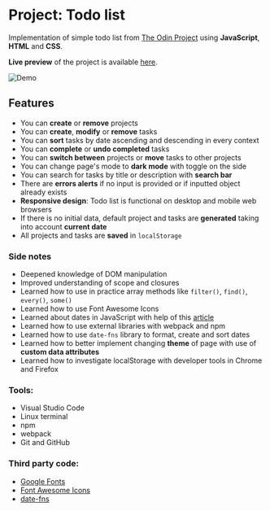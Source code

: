 # Project: Todo list

Implementation of simple todo list from [The Odin Project](https://www.theodinproject.com/paths/full-stack-javascript/courses/javascript/lessons/todo-list) using **JavaScript**, **HTML** and **CSS**.

**Live preview** of the project is available [here](https://alternateved.github.io/todo-list/).

![Demo]()

## **Features**
* You can **create** or **remove** projects
* You can **create**, **modify** or **remove** tasks
* You can **sort** tasks by date ascending and descending in every context
* You can **complete** or **undo completed** tasks
* You can **switch between** projects or **move** tasks to other projects
* You can change page's mode to **dark mode** with toggle on the side
* You can search for tasks by title or description with **search bar**
* There are **errors alerts** if no input is provided or if inputted object already exists
* **Responsive design**: Todo list is functional on desktop and mobile web browsers
* If there is no initial data, default project and tasks are **generated** taking into account **current date**
* All projects and tasks are **saved** in `localStorage`

### **Side notes**
* Deepened knowledge of DOM manipulation
* Improved understanding of scope and closures
* Learned how to use in practice array methods like `filter()`, `find()`, `every()`, `some()`
* Learned how to use Font Awesome Icons
* Learned about dates in JavaScript with help of this [article](https://css-tricks.com/everything-you-need-to-know-about-date-in-javascript/)
* Learned how to use external libraries with webpack and npm
* Learned how to use `date-fns` library to format, create and sort dates
* Learned how to better implement changing **theme** of page with use of **custom data attributes**
* Learned how to investigate localStorage with developer tools in Chrome and Firefox  

### **Tools:**
* Visual Studio Code
* Linux terminal
* npm
* webpack
* Git and GitHub


### **Third party code:**
* [Google Fonts](https://fonts.google.com/)
* [Font Awesome Icons](https://fontawesome.com/)
* [date-fns](https://date-fns.org/)